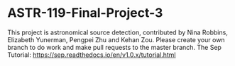 # ASTR-119-Final-Project-3
This project is astronomical source detection, contributed by Nina Robbins, Elizabeth Yunerman, Pengpei Zhu and Kehan Zou.
Please create your own branch to do work and make pull requests to the master branch.
The Sep Tutorial: https://sep.readthedocs.io/en/v1.0.x/tutorial.html

